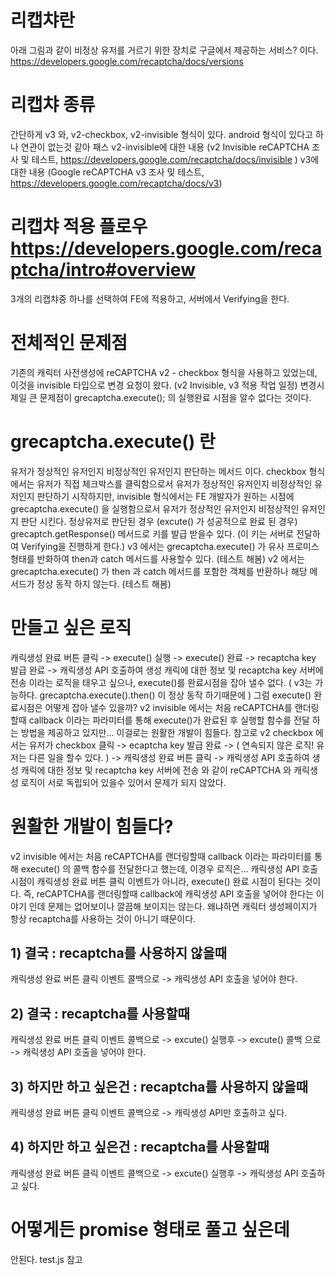 # 리캡챠란
아래 그림과 같이 비정상 유저를 거르기 위한 장치로 구글에서 제공하는 서비스? 이다. 
https://developers.google.com/recaptcha/docs/versions

# 리캡챠 종류
간단하게 v3 와, v2-checkbox, v2-invisible 형식이 있다. android 형식이 있다고 하나 연관이 없는것 같아 패스 
v2-invisible에 대한 내용 (v2 Invisible reCAPTCHA 조사 및 테스트, https://developers.google.com/recaptcha/docs/invisible )
v3에 대한 내용 (Google reCAPTCHA v3 조사 및 테스트, https://developers.google.com/recaptcha/docs/v3)

# 리캡챠 적용 플로우 https://developers.google.com/recaptcha/intro#overview
3개의 리캡챠중 하나를 선택하여 FE에 적용하고, 
서버에서 Verifying을 한다. 

# 전체적인 문제점
기존의 캐릭터 사전생성에 reCAPTCHA v2 - checkbox 형식을 사용하고 있었는데, 이것을 invisible 타입으로 변경 요청이 왔다. (v2 Invisible, v3 적용 작업 일정)
변경시 제일 큰 문제점이 grecaptcha.execute(); 의 실행완료 시점을 알수 없다는 것이다. 

# grecaptcha.execute() 란
유저가 정상적인 유저인지 비정상적인 유저인지 판단하는 메서드 이다. 
checkbox 형식에서는 유저가 직접 체크박스를 클릭함으로서 유저가 정상적인 유저인지 비정상적인 유저인지 판단하기 시작하지만, 
invisible 형식에서는 FE 개발자가 원하는 시점에 grecaptcha.execute() 을 실행함으로서 유저가 정상적인 유저인지 비정상적인 유저인지 판단 시킨다.
정상유저로 판단된 경우 (excute() 가 성공적으로 완료 된 경우) grecaptch.getResponse() 메서드로 키를 발급 받을수 있다. (이 키는 서버로 전달하여 Verifying을 진행하게 한다.)
v3 에서는 grecaptcha.execute() 가 유사 프로미스 형태를 반화하여 then과 catch 메서드를 사용할수 있다. (테스트 해봄)
v2 에서는 grecaptcha.execute() 가 then 과 catch 메서드를 포함한 객체를 반환하나 해당 메서드가 정상 동작 하지 않는다. (테스트 해봄)

# 만들고 싶은 로직
캐릭생성 완료 버튼 클릭 -> execute() 실행 -> execute() 완료 -> recaptcha key 발급 완료 -> 캐릭생성 API 호출하여 생성 캐릭에 대한 정보 및 recaptcha key 서버에 전송
이라는 로직을 태우고 싶으나, execute()를 완료시점을 잡아 낼수 없다. ( v3는 가능하다. grecaptcha.execute().then() 이 정상 동작 하기때문에 )
그럼 execute() 완료시점은 어떻게 잡아 낼수 있을까?
v2 invisible 에서는 처음 reCAPTCHA를 랜더링할때 callback 이라는 파라미터를 통해 execute()가 완료된 후 실행할 함수를 전달 하는 방법을 제공하고 있지만...
이걸로는 원활한 개발이 힘들다. 
참고로 v2 checkbox 에서는
유저가 checkbox 클릭 -> ecaptcha key 발급 완료 -> ( 연속되지 않은 로직! 유저는 다른 일을 할수 있다. ) -> 캐릭생성 완료 버튼 클릭 -> 캐릭생성 API 호출하여 생성 캐릭에 대한 정보 및 recaptcha key 서버에 전송
와 같이 reCAPTCHA 와 캐릭생성 로직이 서로 독립되어 있을수 있어서 문제가 되지 않았다.
 

# 원활한 개발이 힘들다?
v2 invisible 에서는 처음 reCAPTCHA를 랜더링할때 callback 이라는 파라미터를 통해 execute() 의 콜백 함수를 전달한다고 했는데, 이경우 로직은...
캐릭생성 API 호출 시점이 캐릭생성 완료 버튼 클릭 이벤트가 아니라, execute() 완료 시점이 된다는 것이다. 
즉, reCAPTCHA를 랜더링할때 callback에 캐릭생성 API 호출을 넣어야 한다는 이야기 인데 문제는 없어보이나 깔끔해 보이지는 않는다. 
왜냐하면 캐릭터 생성페이지가 항상 recaptcha를 사용하는 것이 아니기 때문이다. 

## 1) 결국 : recaptcha를 사용하지 않을때
캐릭생성 완료 버튼 클릭 이벤트 콜백으로 -> 캐릭생성 API 호출을 넣어야 한다. 

## 2) 결국 : recaptcha를 사용할때
캐릭생성 완료 버튼 클릭 이벤트 콜백으로 -> excute() 실행후 -> excute() 콜백 으로 -> 캐릭생성 API 호출을 넣어야 한다. 

## 3) 하지만 하고 싶은건 : recaptcha를 사용하지 않을때
캐릭생성 완료 버튼 클릭 이벤트 콜백으로 -> 캐릭생성 API만 호출하고 싶다.

## 4) 하지만 하고 싶은건 : recaptcha를 사용할때
캐릭생성 완료 버튼 클릭 이벤트 콜백으로 -> excute() 실행후 -> 캐릭생성 API 호출하고 싶다.

# 어떻게든 promise 형태로 풀고 싶은데
안된다. 
test.js 참고

